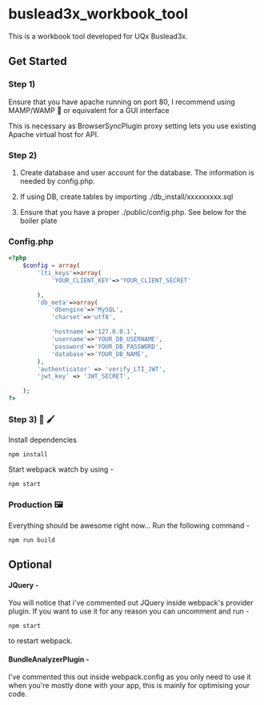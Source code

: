 # buslead3x_workbook_tool

This is a workbook tool developed for UQx Buslead3x.

## Get Started 

### Step 1)

Ensure that you have apache running on port 80, I recommend using MAMP/WAMP 🐘 or equivalent for a GUI interface

This is necessary as BrowserSyncPlugin proxy setting lets you use existing Apache virtual host for API.

### Step 2)
1. Create database and user account for the database. The information is needed by config.php.

2. If using DB, create tables by importing ./db_install/xxxxxxxxx.sql

3. Ensure that you have a proper ./public/config.php. See below for the boiler plate

### Config.php
```php
<?php
    $config = array(
        'lti_keys'=>array(
            'YOUR_CLIENT_KEY'=>'YOUR_CLIENT_SECRET'

        ),
        'db_meta'=>array(
            'dbengine'=>'MySQL',
            'charset'=>'utf8',

            'hostname'=>'127.0.0.1',
            'username'=>'YOUR_DB_USERNAME',
            'password'=>'YOUR_DB_PASSWORD',
            'database'=>'YOUR_DB_NAME',
        ),
        'authenticator' => 'verify_LTI_JWT',
        'jwt_key' => 'JWT_SECRET',

    );
?>
```

### Step 3) 🎨 🖌️

Install dependencies 

```
npm install
```
Start webpack watch by using -

```
npm start
```

### Production 🖼️

Everything should be awesome right now... Run the following command - 

```
npm run build
``` 


## Optional

#### JQuery -

You will notice that i've commented out JQuery inside webpack's provider plugin. If you want to use it for any reason you can uncomment and run -
```
npm start
```
to restart webpack. 

#### BundleAnalyzerPlugin -

I've commented this out inside webpack.config as you only need to use it when you're mostly done with your app, this is mainly for optimising your code. 